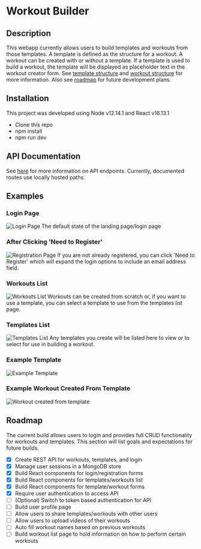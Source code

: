 # Workout Builder
## Description
This webapp currently allows users to build templates and workouts from those templates. A template is defined as the structure for a workout. A workout can be created with or without a template. If a template is used to build a workout, the template will be displayed as placeholder text in the workout creator form. See [template structure](models/template.model.js) and [workout structure](models/workout.model.js) for more information. Also see <a href="#roadmap">roadmap</a> for future development plans.

## Installation
This project was developed using Node v12.14.1 and React v16.13.1
- Clone this repo
- npm install
- npm run dev

## API Documentation
See [here](https://documenter.getpostman.com/view/10226978/TVCmQjmU) for more information on API endpoints. Currently, documented routes use locally hosted paths.

## Examples
### Login Page
![Login Page](https://i.imgur.com/mJZc7pE.png)
The default state of the landing page/login page

### After Clicking 'Need to Register'
![Registration Page](https://i.imgur.com/4oEIY3M.png)
If you are not already registered, you can click 'Need to Register' which will expand the login options to include an email address field.

### Workouts List
![Workouts List](https://i.imgur.com/rVoYr7s.png)
Workouts can be created from scratch or, if you want to use a template, you can select a template to use from the templates list page.

### Templates List
![Templates List](https://i.imgur.com/QOZCs4p.png)
Any templates you create will be listed here to view or to select for use in building a workout.

### Example Template
![Example Template](https://i.imgur.com/pdZgxKW.png)

### Example Workout Created From Template
![Workout created from template](https://i.imgur.com/AUBmiKj.png)

## Roadmap
The current build allows users to login and provides full CRUD functionality for workouts and templates. This section will list goals and expectations for future builds.
- [x] Create REST API for workouts, templates, and login
- [x] Manage user sessions in a MongoDB store
- [x] Build React components for login/registration forms
- [x] Build React components for templates/workouts list
- [x] Build React components for template/workout forms
- [x] Require user authentication to access API
- [ ] \(Optional) Switch to token based authentication for API
- [ ] Build user profile page
- [ ] Allow users to share templates/workouts with other users
- [ ] Allow users to upload videos of their workouts
- [ ] Auto fill workout names based on previous workouts
- [ ] Build workout list page to hold information on how to perform certain workouts
